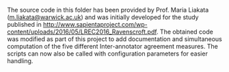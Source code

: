 The source code in this folder has been provided by Prof. Maria Liakata
(m.liakata@warwick.ac.uk) and was initially developed for the study
published in
http://www.sapientaproject.com/wp-content/uploads/2016/05/LREC2016_Ravenscroft.pdf. The
obtained code was modified as part of this project to add
documentation and simultaneous computation of the five different
Inter-annotator agreement measures. The scripts can now also be called
with configuration parameters for easier handling. 
